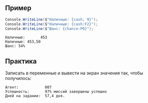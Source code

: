 ## Пример
```cs
Console.WriteLine($"Наличные: {cash, 9}");
Console.WriteLine($"Наличные: {cash:F2}");
Console.WriteLine($"Шанс: {chance:P0}");
```
```
Наличные:       453
Наличные: 453,50
Шанс: 54%
```

## Практика
Записать в переменные и вывести на экран значения так, чтобы получилось:
```
Агент:            007                                        
Успешность:       97% миссий завершены успешно      
Дней на задании:  57,4 дня.                      
```
